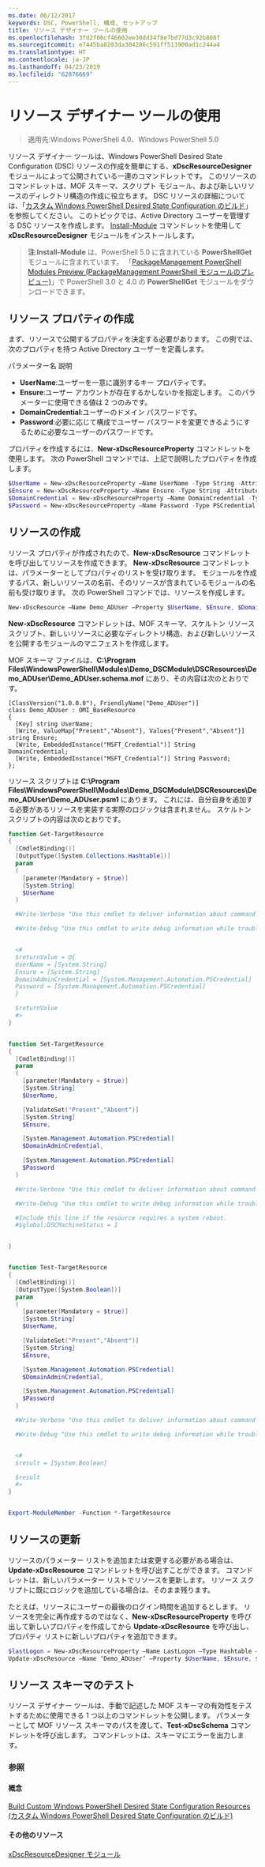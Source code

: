 ```yaml
---
ms.date: 06/12/2017
keywords: DSC, PowerShell, 構成, セットアップ
title: リソース デザイナー ツールの使用
ms.openlocfilehash: 3fd2f06cf46602ee30dd34f8e7bd77d3c92b808f
ms.sourcegitcommit: e7445ba8203da304286c591ff513900ad1c244a4
ms.translationtype: HT
ms.contentlocale: ja-JP
ms.lasthandoff: 04/23/2019
ms.locfileid: "62076669"
---
```

# <a name="using-the-resource-designer-tool"></a>リソース デザイナー ツールの使用

> 適用先:Windows PowerShell 4.0、Windows PowerShell 5.0

リソース デザイナー ツールは、Windows PowerShell Desired State Configuration (DSC) リソースの作成を簡単にする、**xDscResourceDesigner** モジュールによって公開されている一連のコマンドレットです。 このリソースのコマンドレットは、MOF スキーマ、スクリプト モジュール、および新しいリソースのディレクトリ構造の作成に役立ちます。 DSC リソースの詳細については、「[カスタム Windows PowerShell Desired State Configuration のビルド](authoringResource.md)」を参照してください。
このトピックでは、Active Directory ユーザーを管理する DSC リソースを作成します。
[Install-Module](/powershell/module/PowershellGet/Install-Module) コマンドレットを使用して **xDscResourceDesigner** モジュールをインストールします。

>**注**:**Install-Module** は、PowerShell 5.0 に含まれている **PowerShellGet** モジュールに含まれています。 「[PackageManagement PowerShell Modules Preview (PackageManagement PowerShell モジュールのプレビュー)](https://www.microsoft.com/en-us/download/details.aspx?id=49186)」で PowerShell 3.0 と 4.0 の **PowerShellGet** モジュールをダウンロードできます。

## <a name="creating-resource-properties"></a>リソース プロパティの作成
まず、リソースで公開するプロパティを決定する必要があります。 この例では、次のプロパティを持つ Active Directory ユーザーを定義します。

パラメーター名  説明
* **UserName**:ユーザーを一意に識別するキー プロパティです。
* **Ensure**:ユーザー アカウントが存在するかしないかを指定します。 このパラメーターに使用できる値は 2 つのみです。
* **DomainCredential**:ユーザーのドメイン パスワードです。
* **Password**:必要に応じて構成でユーザー パスワードを変更できるようにするために必要なユーザーのパスワードです。

プロパティを作成するには、**New-xDscResourceProperty** コマンドレットを使用します。 次の PowerShell コマンドでは、上記で説明したプロパティを作成します。

```powershell
$UserName = New-xDscResourceProperty –Name UserName -Type String -Attribute Key
$Ensure = New-xDscResourceProperty –Name Ensure -Type String -Attribute Write –ValidateSet “Present”, “Absent”
$DomainCredential = New-xDscResourceProperty –Name DomainCredential -Type PSCredential -Attribute Write
$Password = New-xDscResourceProperty –Name Password -Type PSCredential -Attribute Write
```

## <a name="create-the-resource"></a>リソースの作成

リソース プロパティが作成されたので、**New-xDscResource** コマンドレットを呼び出してリソースを作成できます。 **New-xDscResource** コマンドレットは、パラメーターとしてプロパティのリストを受け取ります。 モジュールを作成するパス、新しいリソースの名前、そのリソースが含まれているモジュールの名前も受け取ります。 次の PowerShell コマンドでは、リソースを作成します。

```powershell
New-xDscResource –Name Demo_ADUser –Property $UserName, $Ensure, $DomainCredential, $Password –Path ‘C:\Program Files\WindowsPowerShell\Modules’ –ModuleName Demo_DSCModule
```

**New-xDscResource** コマンドレットは、MOF スキーマ、スケルトン リソース スクリプト、新しいリソースに必要なディレクトリ構造、および新しいリソースを公開するモジュールのマニフェストを作成します。

MOF スキーマ ファイルは、**C:\Program Files\WindowsPowerShell\Modules\Demo_DSCModule\DSCResources\Demo_ADUser\Demo_ADUser.schema.mof** にあり、その内容は次のとおりです。

```
[ClassVersion("1.0.0.0"), FriendlyName("Demo_ADUser")]
class Demo_ADUser : OMI_BaseResource
{
  [Key] string UserName;
  [Write, ValueMap{"Present","Absent"}, Values{"Present","Absent"}] string Ensure;
  [Write, EmbeddedInstance("MSFT_Credential")] String DomainCredential;
  [Write, EmbeddedInstance("MSFT_Credential")] String Password;
};
```

リソース スクリプトは **C:\Program Files\WindowsPowerShell\Modules\Demo_DSCModule\DSCResources\Demo_ADUser\Demo_ADUser.psm1** にあります。 これには、自分自身を追加する必要があるリソースを実装する実際のロジックは含まれません。 スケルトン スクリプトの内容は次のとおりです。

```powershell
function Get-TargetResource
{
  [CmdletBinding()]
  [OutputType([System.Collections.Hashtable])]
  param
  (
    [parameter(Mandatory = $true)]
    [System.String]
    $UserName
  )

  #Write-Verbose "Use this cmdlet to deliver information about command processing."

  #Write-Debug "Use this cmdlet to write debug information while troubleshooting."


  <#
  $returnValue = @{
  UserName = [System.String]
  Ensure = [System.String]
  DomainAdminCredential = [System.Management.Automation.PSCredential]
  Password = [System.Management.Automation.PSCredential]
  }

  $returnValue
  #>
}


function Set-TargetResource
{
  [CmdletBinding()]
  param
  (
    [parameter(Mandatory = $true)]
    [System.String]
    $UserName,

    [ValidateSet("Present","Absent")]
    [System.String]
    $Ensure,

    [System.Management.Automation.PSCredential]
    $DomainAdminCredential,

    [System.Management.Automation.PSCredential]
    $Password
  )

  #Write-Verbose "Use this cmdlet to deliver information about command processing."

  #Write-Debug "Use this cmdlet to write debug information while troubleshooting."

  #Include this line if the resource requires a system reboot.
  #$global:DSCMachineStatus = 1


}


function Test-TargetResource
{
  [CmdletBinding()]
  [OutputType([System.Boolean])]
  param
  (
    [parameter(Mandatory = $true)]
    [System.String]
    $UserName,

    [ValidateSet("Present","Absent")]
    [System.String]
    $Ensure,

    [System.Management.Automation.PSCredential]
    $DomainAdminCredential,

    [System.Management.Automation.PSCredential]
    $Password
  )

  #Write-Verbose "Use this cmdlet to deliver information about command processing."

  #Write-Debug "Use this cmdlet to write debug information while troubleshooting."


  <#
  $result = [System.Boolean]

  $result
  #>
}


Export-ModuleMember -Function *-TargetResource
```

## <a name="updating-the-resource"></a>リソースの更新

リソースのパラメーター リストを追加または変更する必要がある場合は、**Update-xDscResource** コマンドレットを呼び出すことができます。 コマンドレットは、新しいパラメーター リストでリソースを更新します。 リソース スクリプトに既にロジックを追加している場合は、そのまま残ります。

たとえば、リソースにユーザーの最後のログイン時間を追加するとします。 リソースを完全に再作成するのではなく、**New-xDscResourceProperty** を呼び出して新しいプロパティを作成してから **Update-xDscResource** を呼び出し、プロパティ リストに新しいプロパティを追加できます。

```powershell
$lastLogon = New-xDscResourceProperty –Name LastLogon –Type Hashtable –Attribute Write –Description “For mapping users to their last log on time”
Update-xDscResource –Name ‘Demo_ADUser’ –Property $UserName, $Ensure, $DomainCredential, $Password, $lastLogon -Force
```

## <a name="testing-a-resource-schema"></a>リソース スキーマのテスト

リソース デザイナー ツールは、手動で記述した MOF スキーマの有効性をテストするために使用できる 1 つ以上のコマンドレットを公開します。 パラメーターとして MOF リソース スキーマのパスを渡して、**Test-xDscSchema** コマンドレットを呼び出します。 コマンドレットは、スキーマにエラーを出力します。

### <a name="see-also"></a>参照

#### <a name="concepts"></a>概念
[Build Custom Windows PowerShell Desired State Configuration Resources (カスタム Windows PowerShell Desired State Configuration のビルド)](authoringResource.md)

#### <a name="other-resources"></a>その他のリソース
[xDscResourceDesigner モジュール](https://www.powershellgallery.com/packages/xDscResourceDesigner/1.12.0.0)
